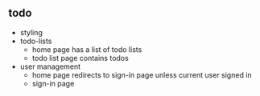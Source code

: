 ## todo

- styling
- todo-lists
  - home page has a list of todo lists
  - todo list page contains todos
- user management
  - home page redirects to sign-in page unless current user signed in
  - sign-in page
